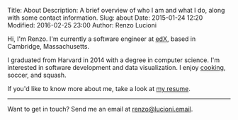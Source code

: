 Title: About
Description: A brief overview of who I am and what I do, along with some contact information.
Slug: about
Date: 2015-01-24 12:20
Modified: 2016-02-25 23:00
Author: Renzo Lucioni

Hi, I'm Renzo. I'm currently a software engineer at [edX](https://www.edx.org/), based in Cambridge, Massachusetts.

I graduated from Harvard in 2014 with a degree in computer science. I'm interested in software development and data visualization. I enjoy [cooking](https://github.com/rlucioni/recipes), soccer, and squash.

If you'd like to know more about me, take a look at <a id="resumeLink" href="{filename}../pdfs/renzo-lucioni-resume.pdf" data-no-instant>my resume</a>.

---

Want to get in touch? Send me an email at <a href="mailto:renzo@lucioni.email">renzo@lucioni.email</a>.
